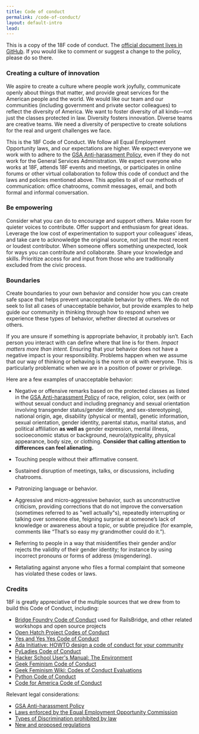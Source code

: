 ```yaml
---
title: Code of conduct
permalink: /code-of-conduct/
layout: default-intro
lead:
---
```


This is a copy of the 18F code of conduct. The [official document lives in GitHub](https://github.com/18F/code-of-conduct/blob/master/code-of-conduct.md). If you would like to comment or suggest a change to the policy, please do so there.

### Creating a culture of innovation

We aspire to create a culture where people work joyfully, communicate openly about things that matter, and provide great services for the American people and the world. We would like our team and our communities (including government and private sector colleagues) to reflect the diversity of America. We want to foster diversity of all kinds&mdash;not just the classes protected in law. Diversity fosters innovation. Diverse teams are creative teams. We need a diversity of perspective to create solutions for the real and urgent challenges we face.

This is the 18F Code of Conduct. We follow all Equal Employment Opportunity laws, and our expectations are higher.  We expect everyone we work with to adhere to the [GSA Anti-harassment Policy](http://www.gsa.gov/portal/directive/d0/content/512516), even if they do not work for the General Services Administration. We expect everyone who works at 18F, attends 18F events and meetings, or participates in online forums or other virtual collaboration to follow this code of conduct and the laws and policies mentioned above. This applies to all of our methods of communication: office chatrooms, commit messages, email, and both formal and informal conversation.

### Be empowering

Consider what you can do to encourage and support others. Make room for quieter voices to contribute. Offer support and enthusiasm for great ideas. Leverage the low cost of experimentation to support your colleagues' ideas, and take care to acknowledge the original source, not just the most recent or loudest contributor. When someone offers something unexpected, look for ways you can contribute and collaborate. Share your knowledge and skills. Prioritize access for and input from those who are traditionally excluded from the civic process.

### Boundaries

Create boundaries to your own behavior and consider how you can create safe space that helps prevent unacceptable behavior by others. We do not seek to list all cases of unacceptable behavior, but provide examples to help guide our community in thinking through how to respond when we experience these types of behavior, whether directed at ourselves or others.

If you are unsure if something is appropriate behavior, it probably isn’t. Each person you interact with can define where that line is for them. *Impact matters more than intent.* Ensuring that your behavior does not have a negative impact is your responsibility. Problems happen when we assume that our way of thinking or behaving is the norm or ok with everyone. This is particularly problematic when we are in a position of power or privilege.

Here are a few examples of unacceptable behavior:

* Negative or offensive remarks based on the protected classes as listed in the [GSA Anti-harassment Policy](http://www.gsa.gov/portal/directive/d0/content/663070) of race, religion, color, sex (with or without sexual conduct and including pregnancy and sexual orientation involving transgender status/gender identity, and sex-stereotyping), national origin, age, disability (physical or mental), genetic information, sexual orientation, gender identity, parental status, marital status, and political affiliation **as well as** gender expression, mental illness, socioeconomic status or background, neuro(a)typicality, physical appearance, body size, or clothing.  **Consider that calling attention to differences can feel alienating.**

* Touching people without their affirmative consent.

* Sustained disruption of meetings, talks, or discussions, including chatrooms.

* Patronizing language or behavior.

* Aggressive and micro-aggressive behavior, such as unconstructive criticism, providing corrections that do not improve the conversation (sometimes referred to as "well actually"s), repeatedly interrupting or talking over someone else, feigning surprise at someone’s lack of knowledge or awareness about a topic, or subtle prejudice (for example, comments like “That’s so easy my grandmother could do it.”).

* Referring to people in a way that misidentifies their gender and/or rejects the validity of their gender identity; for instance by using incorrect pronouns or forms of address (misgendering).

* Retaliating against anyone who files a formal complaint that someone has violated these codes or laws.


### Credits

18F is greatly appreciative of the multiple sources that we drew from to build this Code of Conduct, including:

* [Bridge Foundry Code of Conduct](http://bridgefoundry.org/code-of-conduct/) used for RailsBridge, and other related workshops and open source projects
* [Open Hatch Project Codes of Conduct](https://openhatch.org/wiki/Project_codes_of_conduct)
* [Yes and Yes Yes Code of Conduct](http://yesandyesyes.com/code-of-conduct)
* [Ada Initiative: HOWTO design a code of conduct for your community](http://adainitiative.org/2014/02/howto-design-a-code-of-conduct-for-your-community/)
* [PyLadies Code of Conduct](http://www.pyladies.com/CodeOfConduct/)
* [Hacker School User's Manual: The Environment](https://www.hackerschool.com/manual#sec-environment)
* [Geek Feminism Code of Conduct](http://geekfeminism.org/about/code-of-conduct/)
* [Geek Feminism Wiki: Codes of Conduct Evaluations](http://geekfeminism.wikia.com/wiki/Code_of_conduct)
* [Python Code of Conduct](https://www.python.org/psf/codeofconduct/)
* [Code for America Code of Conduct](https://github.com/codeforamerica/codeofconduct)

Relevant legal considerations:

* [GSA Anti-harassment Policy](http://www.gsa.gov/portal/directive/d0/content/663070)
* [Laws enforced by the Equal Employment Opportunity Commission](http://www.eeoc.gov/laws/statutes/index.cfm)
* [Types of Discrimination prohibited by law](http://www.eeoc.gov/laws/types/)
* [New and proposed regulations](http://www.eeoc.gov/laws/regulations/index.cfm)
